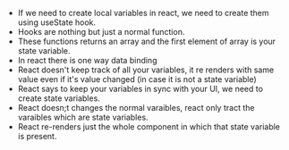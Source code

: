 - If we need to create local variables in react, we need to create them using useState hook.
- Hooks are nothing but just a normal function.
- These functions returns an array and the first element of array is your state variable.
- In react there is one way data binding
- React doesn't keep track of all your variables, it re renders with same value even if it's value changed (in case it is not a state variable)
- React says to keep your variables in sync with your UI, we need to create state variables.
- React doesn;t changes the normal varaibles, react only tract the varaibles which are state variables.
- React re-renders just the whole component in which that state variable is present.